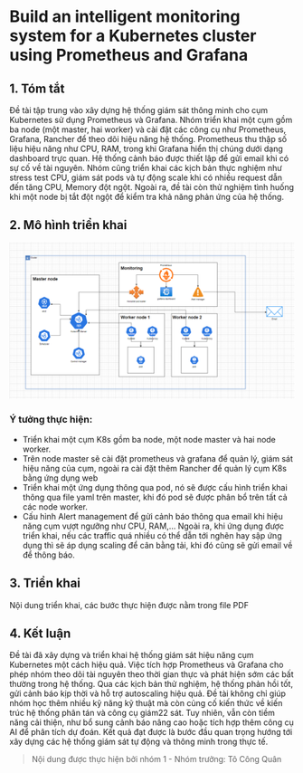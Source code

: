 # Build an intelligent monitoring system for a Kubernetes cluster using Prometheus and Grafana

## 1. Tóm tắt
Đề tài tập trung vào xây dựng hệ thống giám sát thông minh cho cụm Kubernetes sử dụng Prometheus và Grafana. Nhóm triển khai một cụm gồm ba node (một master, hai worker) và cài đặt các công cụ như Prometheus, Grafana, Rancher để theo dõi hiệu năng hệ thống. Prometheus thu thập số liệu hiệu năng như CPU, RAM, trong khi Grafana hiển thị chúng dưới dạng dashboard trực quan. Hệ thống
cảnh báo được thiết lập để gửi email khi có sự cố về tài nguyên. Nhóm cũng triển khai các kịch bản thực nghiệm như stress test CPU, giám sát pods và tự động scale khi có nhiều request dẫn đến tăng CPU, Memory đột ngột. Ngoài ra, đề tài còn thử nghiệm tình huống khi một node bị tắt đột ngột để kiểm tra khả năng phản ứng của hệ thống.
## 2. Mô hình triển khai
![Mô hình triển khai](MoHinhTrienKhai.png)

### Ý tưởng thực hiện: ###
- Triển khai một cụm K8s gồm ba node, một node master và hai node worker.
- Trên node master sẽ cài đặt prometheus và grafana để quản lý, giám sát hiệu năng của cụm, ngoài ra cài đặt thêm Rancher để quản lý cụm K8s bằng ứng dụng web
- Triển khai một ứng dụng thông qua pod, nó sẽ được cấu hình triển khai thông qua file yaml trên master, khi đó pod sẽ được phân bổ trên tất cả các node worker.
- Cấu hình Alert management để gửi cảnh báo thông qua email khi hiệu năng cụm vượt ngưỡng như CPU, RAM,… Ngoài ra, khi ứng dụng được triển khai, nếu các traffic quá nhiều có thể dẫn tới nghẽn hay sập ứng dụng thì sẽ áp dụng scaling để cân bằng tải, khi đó cũng sẽ gửi email về để thông báo.
## 3. Triển khai
Nội dung triển khai, các bước thực hiện được nằm trong file PDF
## 4. Kết luận
Đề tài đã xây dựng và triển khai hệ thống giám sát hiệu năng cụm Kubernetes một
cách hiệu quả. Việc tích hợp Prometheus và Grafana cho phép nhóm theo dõi tài
nguyên theo thời gian thực và phát hiện sớm các bất thường trong hệ thống. Qua
các kịch bản thử nghiệm, hệ thống phản hồi tốt, gửi cảnh báo kịp thời và hỗ trợ
autoscaling hiệu quả. Đề tài không chỉ giúp nhóm học thêm nhiều kỹ năng kỹ
thuật mà còn củng cố kiến thức về kiến trúc hệ thống phân tán và công cụ giám22
sát. Tuy nhiên, vẫn còn tiềm năng cải thiện, như bổ sung cảnh báo nâng cao hoặc
tích hợp thêm công cụ AI để phân tích dự đoán. Kết quả đạt được là bước đầu
quan trọng hướng tới xây dựng các hệ thống giám sát tự động và thông minh
trong thực tế.
> Nội dung được thực hiện bởi nhóm 1 - Nhóm trưởng: Tô Công Quân

